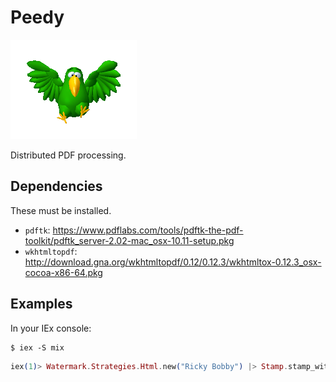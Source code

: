 # Peedy

![](logo/peedy.png)

Distributed PDF processing.

## Dependencies

These must be installed.

- `pdftk`: https://www.pdflabs.com/tools/pdftk-the-pdf-toolkit/pdftk_server-2.02-mac_osx-10.11-setup.pkg
- `wkhtmltopdf`: http://download.gna.org/wkhtmltopdf/0.12/0.12.3/wkhtmltox-0.12.3_osx-cocoa-x86-64.pkg

## Examples

In your IEx console:

```
$ iex -S mix
```

```elixir
iex(1)> Watermark.Strategies.Html.new("Ricky Bobby") |> Stamp.stamp_with(input_path: "samples/pride_and_prejudice.pdf", output_path: "out.pdf")
```
